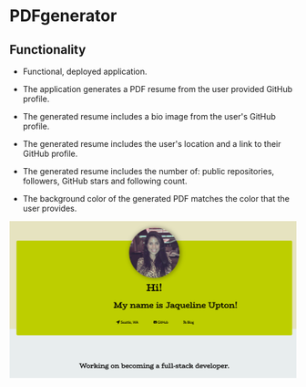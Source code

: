 # PDFgenerator


## Functionality

* Functional, deployed application.

* The application generates a PDF resume from the user provided GitHub profile.

* The generated resume includes a bio image from the user's GitHub profile.

* The generated resume includes the user's location and a link to their GitHub profile.

* The generated resume includes the number of: public repositories, followers, GitHub stars and following count.

* The background color of the generated PDF matches the color that the user provides.

![alt text](https://github.com/Jupton2020/PDFgenerator/blob/master/img/Screen%20Shot%202020-01-03%20at%209.52.11%20PM.png)

